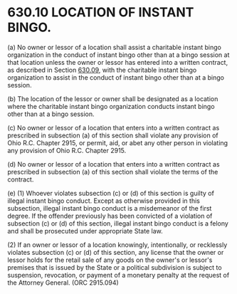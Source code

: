630.10 LOCATION OF INSTANT BINGO.
=================================

​(a) No owner or lessor of a location shall assist a charitable instant
bingo organization in the conduct of instant bingo other than at a bingo
session at that location unless the owner or lessor has entered into a
written contract, as described in Section [630.09](2f85a629.html), with
the charitable instant bingo organization to assist in the conduct of
instant bingo other than at a bingo session.

​(b) The location of the lessor or owner shall be designated as a
location where the charitable instant bingo organization conducts
instant bingo other than at a bingo session.

​(c) No owner or lessor of a location that enters into a written
contract as prescribed in subsection (a) of this section shall violate
any provision of Ohio R.C. Chapter 2915, or permit, aid, or abet any
other person in violating any provision of Ohio R.C. Chapter 2915.

​(d) No owner or lessor of a location that enters into a written
contract as prescribed in subsection (a) of this section shall violate
the terms of the contract.

​(e) (1) Whoever violates subsection (c) or (d) of this section is
guilty of illegal instant bingo conduct. Except as otherwise provided in
this subsection, illegal instant bingo conduct is a misdemeanor of the
first degree. If the offender previously has been convicted of a
violation of subsection (c) or (d) of this section, illegal instant
bingo conduct is a felony and shall be prosecuted under appropriate
State law.

​(2) If an owner or lessor of a location knowingly, intentionally, or
recklessly violates subsection (c) or (d) of this section, any license
that the owner or lessor holds for the retail sale of any goods on the
owner's or lessor's premises that is issued by the State or a political
subdivision is subject to suspension, revocation, or payment of a
monetary penalty at the request of the Attorney General. (ORC 2915.094)
